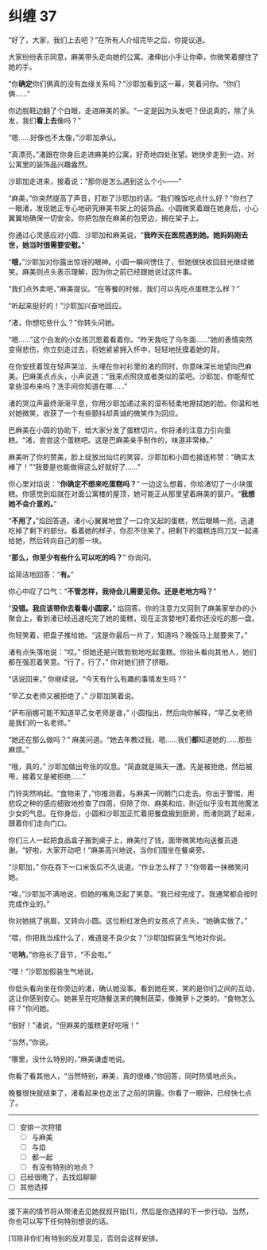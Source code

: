 # 纠缠 37

“好了，大家，我们上去吧？”在所有人介绍完毕之后，你提议道。

大家纷纷表示同意，麻美带头走向她的公寓。渚伸出小手让你牵，你微笑着握住了她的手。

“你**确定**你们俩真的没有血缘关系吗？”沙耶加看到这一幕，笑着问你。“你们俩……”

你边脱鞋边翻了个白眼，走进麻美的家。“一定是因为头发吧？但说真的，除了头发，我们**看上去**像吗？”

“嗯……好像也不太像，”沙耶加承认。

“真漂亮，”渚跟在你身后走进麻美的公寓，好奇地四处张望。她快步走到一边，对公寓里的装饰品兴趣盎然。

沙耶加走进来，接着说：“那你是怎么遇到这么个小——”

“麻美，”你突然提高了声音，打断了沙耶加的话。“我们晚饭吃点什么好？”你扫了一眼渚，发现她正专心地研究麻美书架上的装饰品。小圆微笑着跟在她身后，小心翼翼地确保一切安全。你把包放在麻美的包旁边，搁在架子上。

你通过心灵感应对小圆、沙耶加和麻美说，“**我昨天在医院遇到她。她妈妈刚去世，她当时很需要安慰。**”

“**哦，**”沙耶加对你露出惊讶的眼神。小圆一瞬间愣住了，但她很快收回目光继续微笑。麻美则点头表示理解，因为你之前已经跟她说过这件事。

“我们点外卖吧，”麻美提议。“在等餐的时候，我们可以先吃点蛋糕怎么样？”

“听起来挺好的！”沙耶加兴奋地回应。

“渚，你想吃些什么？”你转头问她。

“嗯……”这个白发的小女孩沉思着看着你。“昨天我吃了乌冬面……”她的表情突然变得悲伤，你立刻走过去，将她紧紧拥入怀中，轻轻地抚摸着她的背。

在你安抚着现在轻声哭泣、头埋在你衬衫里的渚的同时，你意味深长地望向巴麻美。巴麻美点点头，小声说道：“我来点照烧或者类似的菜吧。沙耶加，你能帮忙拿些湿布来吗？洗手间你知道在哪……”

渚的哭泣声最终渐渐平息，你用沙耶加递过来的湿布轻柔地擦拭她的脸。你温和地对她微笑，收获了一个有些颤抖却真诚的微笑作为回应。

巴麻美在小圆的协助下，给大家分发了蛋糕切片。你将渚的注意力引向蛋糕。“渚，尝尝这个蛋糕吧。这是巴麻美亲手制作的，味道非常棒。”

麻美听了你的赞美，脸上绽放出灿烂的笑容，沙耶加和小圆也接连称赞：“确实太棒了！”“我要是也能做得这么好就好了……”

你心里对焰说：“**你确定不想来吃蛋糕吗？**” 一边这么想着，你给渚切了一小块蛋糕。你感觉到焰就在对面公寓楼的屋顶，她可能正从那里望着麻美的窗户。“**我想她不会介意的。**”

“**不用了，**”焰回答道。渚小心翼翼地尝了一口你叉起的蛋糕，然后眼睛一亮，迅速吃掉了剩下的部分。看着她的样子，你忍不住笑了，把剩下的蛋糕连同刀叉一起递给她，然后转向自己的那一块。

“**那么，你至少有些什么可以吃的吗？**” 你询问。

焰简洁地回答：“**有。**”

你心中叹了口气：“**不管怎样，我待会儿需要见你。还是老地方吗？**”

“**没错。我应该带你去看看小圆家，**” 焰回答。你的注意力又回到了麻美家举办的小聚会上，看到渚已经迅速吃完了她的蛋糕，现在正贪婪地盯着你还没吃的那一盘。

你轻笑着，把盘子推给她。“这是你最后一片了，知道吗？晚饭马上就要来了。”

渚有点失落地说：“哎。” 但她还是兴致勃勃地吃起蛋糕。你抬头看向其他人，她们都在强忍着笑意。“行了，行了，” 你对她们挤了挤眼。

“话说回来，” 你继续说。“今天有什么有趣的事情发生吗？”

“早乙女老师又被拒绝了，” 沙耶加笑着说。

“萨布丽娜可能不知道早乙女老师是谁，” 小圆指出，然后向你解释，“早乙女老师是我们的一名老师。”

“她还在那么做吗？” 麻美问道。“她去年教过我，嗯……我们**都**知道她的……那些麻烦。”

“哦，真的，” 沙耶加做出夸张的叹息。“简直就是隔天一遭。先是被拒绝，然后被甩，接着又是被拒绝……”

门铃突然响起。“食物来了，”你推测着，与麻美一同朝门口走去。你出于警惕，用悲叹之种的感应细致地检查了四周，但除了你、麻美和焰，附近似乎没有其他魔法少女的气息。在你身后，小圆和沙耶加正忙着把餐盘搬到厨房，而渚则跳了起来，跟着你们走向门口。

你们三人一起把食品盒子搬到桌子上，麻美付了钱，面带微笑地向送餐员道谢。“好啦，大家开动吧！”麻美高兴地说，当你们围坐在餐桌旁。

“沙耶加，” 你在吞下一口米饭后不久说道。“作业怎么样了？”你带着一抹微笑问她。

“唉，”沙耶加不满地说，但她的嘴角泛起了笑意。“我已经完成了。我通常都会按时完成作业的。”

你对她挑了挑眉，又转向小圆。这位粉红发色的女孩点了点头，“她确实做了。”

“喂，你把我当成什么了，难道是不良少女？”沙耶加假装生气地对你说。

“嗯**呐**，”你拖长了音节，“不会啦。”

“嘿！”沙耶加假装生气地说。

你低头看向坐在你旁边的渚，确认她没事。看到她在笑，笑的是你们之间的互动，这让你感到安心。她甚至在吃随餐送来的腌制蔬菜，像腌萝卜之类的。“食物怎么样？”你问她。

“很好！”渚说，“但麻美的蛋糕更好吃哦！”

“当然，”你说。

“哪里，没什么特别的，”麻美谦虚地说。

你看了看其他人，“当然特别，麻美，真的很棒，”你回答，同时热情地点头。

晚餐很快就结束了，渚看起来也走出了之前的阴霾。你看了一眼钟，已经快七点了。

---

- [ ] 安排一次狩猎
  - [ ] 与麻美
  - [ ] 与焰
  - [ ] 都一起
  - [ ] 有没有特别的地点？
- [ ] 已经很晚了，去找焰聊聊
- [ ] 其他选择

---

接下来的情节将从带渚去见她叔叔开始[1]，然后是你选择的下一步行动。当然，你也可以写下任何特别想说的话。

[1]​除非你们有特别的反对意见，否则会这样安排。
